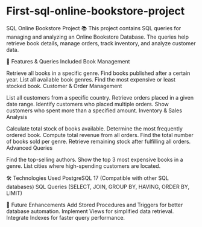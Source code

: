 # First-sql-online-bookstore-project
SQL Online Bookstore Project 📚
This project contains SQL queries for managing and analyzing an Online Bookstore Database. The queries help retrieve book details, manage orders, track inventory, and analyze customer data.

📌 Features & Queries Included
Book Management

Retrieve all books in a specific genre.
Find books published after a certain year.
List all available book genres.
Find the most expensive or least stocked book.
Customer & Order Management

List all customers from a specific country.
Retrieve orders placed in a given date range.
Identify customers who placed multiple orders.
Show customers who spent more than a specified amount.
Inventory & Sales Analysis

Calculate total stock of books available.
Determine the most frequently ordered book.
Compute total revenue from all orders.
Find the total number of books sold per genre.
Retrieve remaining stock after fulfilling all orders.
Advanced Queries

Find the top-selling authors.
Show the top 3 most expensive books in a genre.
List cities where high-spending customers are located.

🛠 Technologies Used
PostgreSQL 17 (Compatible with other SQL databases)
SQL Queries (SELECT, JOIN, GROUP BY, HAVING, ORDER BY, LIMIT)

📌 Future Enhancements
Add Stored Procedures and Triggers for better database automation.
Implement Views for simplified data retrieval.
Integrate Indexes for faster query performance.
